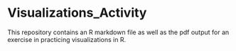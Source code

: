 # Visualizations_Activity
This repository contains an R markdown file as well as the pdf output for an exercise in practicing visualizations in R.
